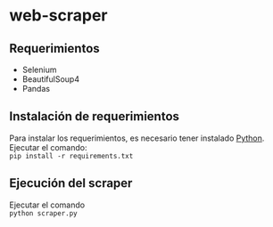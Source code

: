 # web-scraper

## Requerimientos
- Selenium
- BeautifulSoup4
- Pandas

## Instalación de requerimientos
Para instalar los requerimientos, es necesario tener instalado [Python](https://www.python.org/downloads/).
Ejecutar el comando:  
`pip install -r requirements.txt`

## Ejecución del scraper
Ejecutar el comando  
`python scraper.py`
